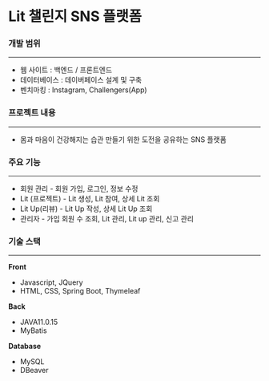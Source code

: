 # Lit 챌린지 SNS 플랫폼

### 개발 범위

---

- 웹 사이트 : 백엔드 / 프론트엔드
- 데이터베이스 : 데이버페이스 설계 및 구축
- 벤치마킹 : Instagram, Challengers(App)

### 프로젝트 내용

---

- 몸과 마음이 건강해지는 습관 만들기 위한 도전을 공유하는 SNS 플랫폼

### 주요 기능

---

- 회원 관리 - 회원 가입, 로그인, 정보 수정
- Lit (프로젝트) - Lit 생성, Lit 참여, 상세 Lit 조회
- Lit Up(리뷰) - Lit Up 작성, 상세 Lit Up 조회
- 관리자 - 가입 회원 수 조회, Lit 관리, Lit up 관리, 신고 관리

### 기술 스택

---

**Front**

- Javascript, JQuery
- HTML, CSS, Spring Boot, Thymeleaf

**Back**

- JAVA11.0.15
- MyBatis

**Database**

- MySQL
- DBeaver
